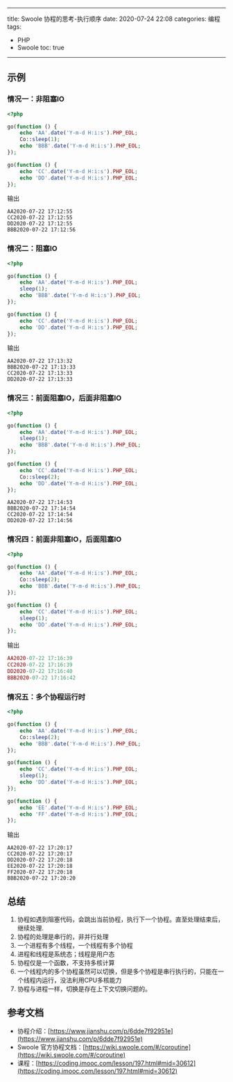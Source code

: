 ----
title: Swoole 协程的思考-执行顺序
date: 2020-07-24 22:08
categories: 编程
tags: 
- PHP
- Swoole
toc: true
----

## 示例

### 情况一：非阻塞IO

```php
<?php

go(function () {
    echo 'AA'.date('Y-m-d H:i:s').PHP_EOL;
    Co::sleep(1);
    echo 'BBB'.date('Y-m-d H:i:s').PHP_EOL;
});

go(function () {
    echo 'CC'.date('Y-m-d H:i:s').PHP_EOL;
    echo 'DD'.date('Y-m-d H:i:s').PHP_EOL;
});
```

<!-- more -->

输出

```
AA2020-07-22 17:12:55
CC2020-07-22 17:12:55
DD2020-07-22 17:12:55
BBB2020-07-22 17:12:56
```

### 情况二：阻塞IO

```php
<?php

go(function () {
    echo 'AA'.date('Y-m-d H:i:s').PHP_EOL;
    sleep(1);
    echo 'BBB'.date('Y-m-d H:i:s').PHP_EOL;
});

go(function () {
    echo 'CC'.date('Y-m-d H:i:s').PHP_EOL;
    echo 'DD'.date('Y-m-d H:i:s').PHP_EOL;
});
```

输出

```
AA2020-07-22 17:13:32
BBB2020-07-22 17:13:33
CC2020-07-22 17:13:33
DD2020-07-22 17:13:33
```

### 情况三：前面阻塞IO，后面非阻塞IO

```php
<?php

go(function () {
    echo 'AA'.date('Y-m-d H:i:s').PHP_EOL;
    sleep(1);
    echo 'BBB'.date('Y-m-d H:i:s').PHP_EOL;
});

go(function () {
    echo 'CC'.date('Y-m-d H:i:s').PHP_EOL;
    Co::sleep(2);
    echo 'DD'.date('Y-m-d H:i:s').PHP_EOL;
});
```

```
AA2020-07-22 17:14:53
BBB2020-07-22 17:14:54
CC2020-07-22 17:14:54
DD2020-07-22 17:14:56
```

### 情况四：前面非阻塞IO，后面阻塞IO

```php
<?php

go(function () {
    echo 'AA'.date('Y-m-d H:i:s').PHP_EOL;
    Co::sleep(2);
    echo 'BBB'.date('Y-m-d H:i:s').PHP_EOL;
});

go(function () {
    echo 'CC'.date('Y-m-d H:i:s').PHP_EOL;
    sleep(1);
    echo 'DD'.date('Y-m-d H:i:s').PHP_EOL;
});
```

输出

```php
AA2020-07-22 17:16:39
CC2020-07-22 17:16:39
DD2020-07-22 17:16:40
BBB2020-07-22 17:16:42
```

### 情况五：多个协程运行时

```php
<?php

go(function () {
    echo 'AA'.date('Y-m-d H:i:s').PHP_EOL;
    Co::sleep(2);
    echo 'BBB'.date('Y-m-d H:i:s').PHP_EOL;
});

go(function () {
    echo 'CC'.date('Y-m-d H:i:s').PHP_EOL;
    sleep(1);
    echo 'DD'.date('Y-m-d H:i:s').PHP_EOL;
});

go(function () {
    echo 'EE'.date('Y-m-d H:i:s').PHP_EOL;
    echo 'FF'.date('Y-m-d H:i:s').PHP_EOL;
});
```

输出

```
AA2020-07-22 17:20:17
CC2020-07-22 17:20:17
DD2020-07-22 17:20:18
EE2020-07-22 17:20:18
FF2020-07-22 17:20:18
BBB2020-07-22 17:20:20
```

## 总结

1. 协程如遇到阻塞代码，会跳出当前协程，执行下一个协程。直至处理结束后，继续处理.
1. 协程的处理是串行的，非并行处理
1. 一个进程有多个线程，一个线程有多个协程
1. 进程和线程是系统态；线程是用户态
1. 协程仅是一个函数，不支持多核计算
1. 一个线程内的多个协程虽然可以切换，但是多个协程是串行执行的，只能在一个线程内运行，没法利用CPU多核能力
1. 协程与进程一样，切换是存在上下文切换问题的。

## 参考文档

- 协程介绍：[https://www.jianshu.com/p/6dde7f92951e](https://www.jianshu.com/p/6dde7f92951e)
- Swoole 官方协程文档：[https://wiki.swoole.com/#/coroutine](https://wiki.swoole.com/#/coroutine)
- 课程：[https://coding.imooc.com/lesson/197.html#mid=30612](https://coding.imooc.com/lesson/197.html#mid=30612)



